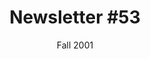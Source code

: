 ---
title: "Newsletter #53"
date: "Fall 2001"
pdf: "https://archive.org/details/interspecies-communication-newsletter-0053"
---